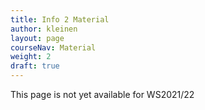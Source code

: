```yaml
---
title: Info 2 Material
author: kleinen
layout: page
courseNav: Material
weight: 2
draft: true
---
```


This page is not yet available for WS2021/22
<!--

## Textbooks and Material

### Algorithms & Data Structures in General
* [Algorithms and Data Structures in General](algorithms_and_datastructures/)

### Topic 01: Object Oriented Design
* [CRC Cards](topic01_crc_cards)

### Topic 02: Java Fundamentals and Repetition
* [02-1: Finger Exercises](topic02_1_finger_exercises)

### Topic 03: Properties of Algorithms
### Topic 04: Data Structures
### Topic 05: Sorting
### Topic 06: Searching
### Topic 07: Theoretical Foundations
### Topic 08: Python
-->
